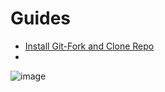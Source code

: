 # Guides

- [Install Git-Fork and Clone Repo](fork.md)
- 
![image](https://github.com/lyonprosto/ED8vJVb3FR/assets/134663072/0fe6c71f-3f53-4304-9a25-fff5f8540119)
